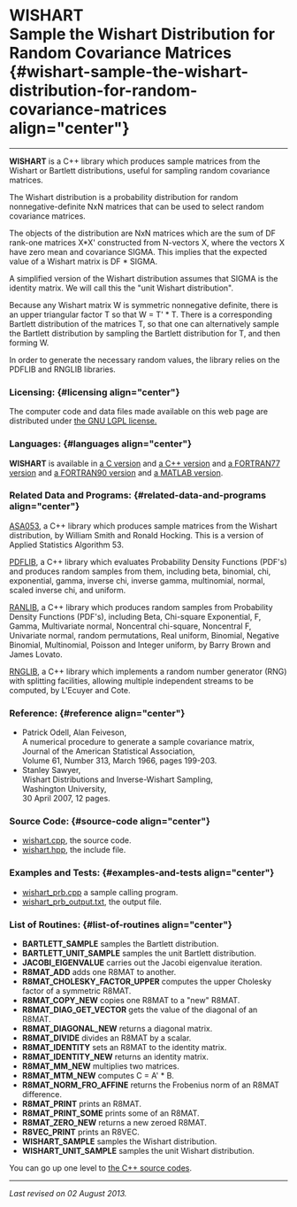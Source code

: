 WISHART\
Sample the Wishart Distribution for Random Covariance Matrices {#wishart-sample-the-wishart-distribution-for-random-covariance-matrices align="center"}
==============================================================

------------------------------------------------------------------------

**WISHART** is a C++ library which produces sample matrices from the
Wishart or Bartlett distributions, useful for sampling random covariance
matrices.

The Wishart distribution is a probability distribution for random
nonnegative-definite NxN matrices that can be used to select random
covariance matrices.

The objects of the distribution are NxN matrices which are the sum of DF
rank-one matrices X\*X' constructed from N-vectors X, where the vectors
X have zero mean and covariance SIGMA. This implies that the expected
value of a Wishart matrix is DF \* SIGMA.

A simplified version of the Wishart distribution assumes that SIGMA is
the identity matrix. We will call this the "unit Wishart distribution".

Because any Wishart matrix W is symmetric nonnegative definite, there is
an upper triangular factor T so that W = T' \* T. There is a
corresponding Bartlett distribution of the matrices T, so that one can
alternatively sample the Bartlett distribution by sampling the Bartlett
distribution for T, and then forming W.

In order to generate the necessary random values, the library relies on
the PDFLIB and RNGLIB libraries.

### Licensing: {#licensing align="center"}

The computer code and data files made available on this web page are
distributed under [the GNU LGPL license.](../../txt/gnu_lgpl.txt)

### Languages: {#languages align="center"}

**WISHART** is available in [a C
version](../../c_src/wishart/wishart.html) and [a C++
version](../../cpp_src/wishart/wishart.html) and [a FORTRAN77
version](../../f77_src/wishart/wishart.html) and [a FORTRAN90
version](../../f_src/wishart/wishart.html) and [a MATLAB
version](../../m_src/wishart/wishart.html).

### Related Data and Programs: {#related-data-and-programs align="center"}

[ASA053](../../cpp_src/asa053/asa053.html), a C++ library which produces
sample matrices from the Wishart distribution, by William Smith and
Ronald Hocking. This is a version of Applied Statistics Algorithm 53.

[PDFLIB](../../cpp_src/pdflib/pdflib.html), a C++ library which
evaluates Probability Density Functions (PDF's) and produces random
samples from them, including beta, binomial, chi, exponential, gamma,
inverse chi, inverse gamma, multinomial, normal, scaled inverse chi, and
uniform.

[RANLIB](../../cpp_src/ranlib/ranlib.html), a C++ library which produces
random samples from Probability Density Functions (PDF's), including
Beta, Chi-square Exponential, F, Gamma, Multivariate normal, Noncentral
chi-square, Noncentral F, Univariate normal, random permutations, Real
uniform, Binomial, Negative Binomial, Multinomial, Poisson and Integer
uniform, by Barry Brown and James Lovato.

[RNGLIB](../../cpp_src/rnglib/rnglib.html), a C++ library which
implements a random number generator (RNG) with splitting facilities,
allowing multiple independent streams to be computed, by L'Ecuyer and
Cote.

### Reference: {#reference align="center"}

-   Patrick Odell, Alan Feiveson,\
    A numerical procedure to generate a sample covariance matrix,\
    Journal of the American Statistical Association,\
    Volume 61, Number 313, March 1966, pages 199-203.
-   Stanley Sawyer,\
    Wishart Distributions and Inverse-Wishart Sampling,\
    Washington University,\
    30 April 2007, 12 pages.

### Source Code: {#source-code align="center"}

-   [wishart.cpp](wishart.cpp), the source code.
-   [wishart.hpp](wishart.hpp), the include file.

### Examples and Tests: {#examples-and-tests align="center"}

-   [wishart\_prb.cpp](wishart_prb.cpp) a sample calling program.
-   [wishart\_prb\_output.txt](wishart_prb_output.txt), the output file.

### List of Routines: {#list-of-routines align="center"}

-   **BARTLETT\_SAMPLE** samples the Bartlett distribution.
-   **BARTLETT\_UNIT\_SAMPLE** samples the unit Bartlett distribution.
-   **JACOBI\_EIGENVALUE** carries out the Jacobi eigenvalue iteration.
-   **R8MAT\_ADD** adds one R8MAT to another.
-   **R8MAT\_CHOLESKY\_FACTOR\_UPPER** computes the upper Cholesky
    factor of a symmetric R8MAT.
-   **R8MAT\_COPY\_NEW** copies one R8MAT to a "new" R8MAT.
-   **R8MAT\_DIAG\_GET\_VECTOR** gets the value of the diagonal of an
    R8MAT.
-   **R8MAT\_DIAGONAL\_NEW** returns a diagonal matrix.
-   **R8MAT\_DIVIDE** divides an R8MAT by a scalar.
-   **R8MAT\_IDENTITY** sets an R8MAT to the identity matrix.
-   **R8MAT\_IDENTITY\_NEW** returns an identity matrix.
-   **R8MAT\_MM\_NEW** multiplies two matrices.
-   **R8MAT\_MTM\_NEW** computes C = A' \* B.
-   **R8MAT\_NORM\_FRO\_AFFINE** returns the Frobenius norm of an R8MAT
    difference.
-   **R8MAT\_PRINT** prints an R8MAT.
-   **R8MAT\_PRINT\_SOME** prints some of an R8MAT.
-   **R8MAT\_ZERO\_NEW** returns a new zeroed R8MAT.
-   **R8VEC\_PRINT** prints an R8VEC.
-   **WISHART\_SAMPLE** samples the Wishart distribution.
-   **WISHART\_UNIT\_SAMPLE** samples the unit Wishart distribution.

You can go up one level to [the C++ source codes](../cpp_src.html).

------------------------------------------------------------------------

*Last revised on 02 August 2013.*

